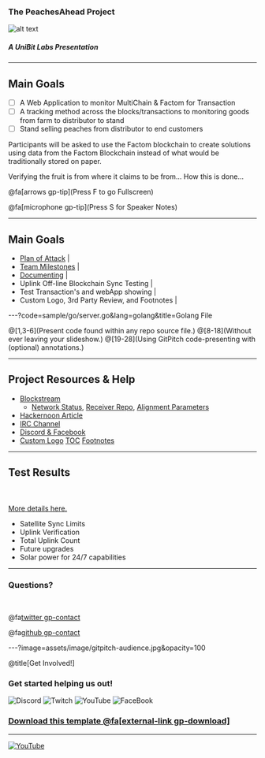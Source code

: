 ### The PeachesAhead Project

![alt text](https://image.ibb.co/dPnWL8/giphy.gif "Logo")

##### A UniBit Labs Presentation 

---

## Main Goals

- [ ] A Web Application to monitor MultiChain & Factom for Transaction
- [ ] A tracking method across the blocks/transactions to monitoring goods from farm to distributor to stand
- [ ] Stand selling peaches from distributor to end customers

Participants will be asked to use the Factom blockchain to create solutions using data from the Factom Blockchain instead of what would be traditionally stored on paper.

Verifying the fruit is from where it claims to be from...
How this is done...

@fa[arrows gp-tip](Press F to go Fullscreen)

@fa[microphone gp-tip](Press S for Speaker Notes)

---

## Main Goals

- [Plan of Attack](https://hackernoon.com/building-your-own-bitcoin-satellite-node-6061d3c93e7) |
- [Team Milestones](https://medium.com/@notgrubles/building-your-own-bitcoin-satellite-node-part-2-software-installation-a94a0b85d089) |
- [Documenting](https://hackernoon.com/building-your-own-bitcoin-satellite-node-part-3-dish-alignment-1306b4c21326) |
- Uplink Off-line Blockchain Sync Testing |
- Test Transaction's and webApp showing |
- Custom Logo, 3rd Party Review, and Footnotes |

---?code=sample/go/server.go&lang=golang&title=Golang File

@[1,3-6](Present code found within any repo source file.)
@[8-18](Without ever leaving your slideshow.)
@[19-28](Using GitPitch code-presenting with (optional) annotations.)

---

## Project Resources & Help

- [Blockstream](https://github.com/gitpitch/gitpitch/wiki/Code-Presenting)
  + [Network Status](https://github.com/gitpitch/gitpitch/wiki/Code-Delimiter-Slides), [Receiver Repo](https://github.com/gitpitch/gitpitch/wiki/Code-Slides), [Alignment Parameters](https://github.com/gitpitch/gitpitch/wiki/GIST-Slides) 
- [Hackernoon Article](https://github.com/gitpitch/gitpitch/wiki/Slideshow-Custom-CSS)
- [IRC Channel](https://github.com/gitpitch/gitpitch/wiki/Background-Setting)
- [Discord & Facebook](https://github.com/gitpitch/gitpitch/wiki/Image-Slides#background)
- [Custom Logo](https://github.com/gitpitch/gitpitch/wiki/Logo-Setting) [TOC](https://github.com/gitpitch/gitpitch/wiki/Table-of-Contents) [Footnotes](https://github.com/gitpitch/gitpitch/wiki/Footnote-Setting)

---

## Test Results

<br>
<div class="left">
    <i class="fa fa-user-secret fa-5x" aria-hidden="true"> </i><br>
    <a href="https://gitpitch.com/pro-features" class="pro-link">
    More details here.</a>
</div>
<div class="right">
    <ul>
        <li>Satellite Sync Limits</li>
        <li>Uplink Verification</li>
        <li>Total Uplink Count</li>
        <li>Future upgrades</li>
        <li>Solar power for 24/7 capabilities</li>
    </ul>
</div>

---

### Questions?

<br>

@fa[twitter gp-contact](@Unibitlabs)

@fa[github gp-contact](UniBitLabs)


---?image=assets/image/gitpitch-audience.jpg&opacity=100

@title[Get Involved!]

### Get started helping us out!

![Discord](https://github.com/unibitlabs/vigilant-barnacle/blob/master/assets/image/discord.png?raw=true)
![Twitch](https://github.com/unibitlabs/vigilant-barnacle/blob/master/assets/image/twitch.png?raw=true)
![YouTube](https://github.com/unibitlabs/vigilant-barnacle/blob/master/assets/image/youtube.png?raw=true)
![FaceBook](https://github.com/unibitlabs/vigilant-barnacle/blob/master/assets/image/find-us-on-facebook.png?raw=true)

### [Download this template @fa[external-link gp-download]](https://gitpitch.com/template/download/black)

---

[![YouTube](http://img.youtube.com/vi/_c691Myl8sA/0.jpg)](http://www.youtube.com/watch?v=_c691Myl8sA)

